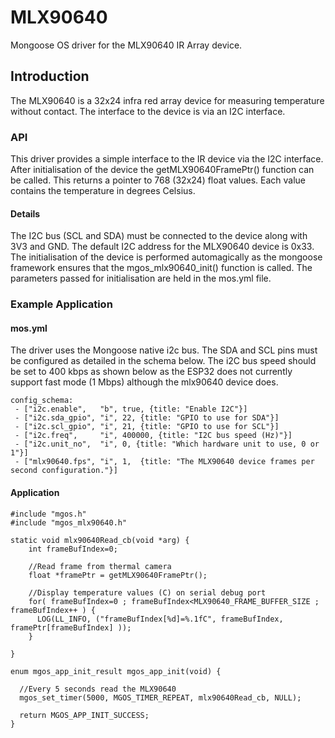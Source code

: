 # MLX90640
Mongoose OS driver for the MLX90640 IR Array device.

## Introduction

The MLX90640 is a 32x24 infra red array device for measuring temperature
without contact. The interface to the device is via an I2C interface.

### API

This driver provides a simple interface to the IR device via
the I2C interface. After initialisation of the device the getMLX90640FramePtr()
function can be called. This returns a pointer to 768 (32x24) float values.
Each value contains the temperature in degrees Celsius.  

#### Details

The I2C bus (SCL and SDA) must be connected to the device along with
3V3 and GND. The default I2C address for the MLX90640 device is 0x33.
The initialisation of the device is performed automagically as the
mongoose framework ensures that the mgos_mlx90640_init() function is
called. The parameters passed for initialisation are held in the
mos.yml file.


### Example Application

#### mos.yml

The driver uses the Mongoose native i2c bus. The SDA and SCL pins must be 
configured as detailed in the schema below. The i2C bus speed should be set
to 400 kbps as shown below as the ESP32 does not currently support fast 
mode (1 Mbps) although the mlx90640 device does.

```
config_schema:
 - ["i2c.enable",   "b", true, {title: "Enable I2C"}]
 - ["i2c.sda_gpio", "i", 22, {title: "GPIO to use for SDA"}]
 - ["i2c.scl_gpio", "i", 21, {title: "GPIO to use for SCL"}]
 - ["i2c.freq",     "i", 400000, {title: "I2C bus speed (Hz)"}]
 - ["i2c.unit_no",  "i", 0, {title: "Which hardware unit to use, 0 or 1"}]
 - ["mlx90640.fps", "i", 1,  {title: "The MLX90640 device frames per second configuration."}]
```

#### Application

```
#include "mgos.h"
#include "mgos_mlx90640.h"

static void mlx90640Read_cb(void *arg) {
    int frameBufIndex=0;

    //Read frame from thermal camera
    float *framePtr = getMLX90640FramePtr();

    //Display temperature values (C) on serial debug port
    for( frameBufIndex=0 ; frameBufIndex<MLX90640_FRAME_BUFFER_SIZE ; frameBufIndex++ ) {
      LOG(LL_INFO, ("frameBufIndex[%d]=%.1fC", frameBufIndex, framePtr[frameBufIndex] ));
    }

}

enum mgos_app_init_result mgos_app_init(void) {

  //Every 5 seconds read the MLX90640
  mgos_set_timer(5000, MGOS_TIMER_REPEAT, mlx90640Read_cb, NULL);

  return MGOS_APP_INIT_SUCCESS;
}
```

